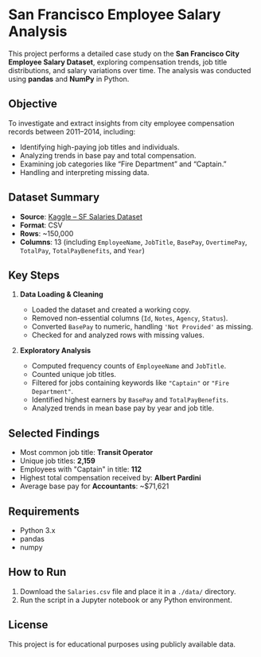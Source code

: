 # San Francisco Employee Salary Analysis

This project performs a detailed case study on the **San Francisco City Employee Salary Dataset**, exploring compensation trends, job title distributions, and salary variations over time. The analysis was conducted using **pandas** and **NumPy** in Python.


## Objective

To investigate and extract insights from city employee compensation records between 2011–2014, including:

* Identifying high-paying job titles and individuals.
* Analyzing trends in base pay and total compensation.
* Examining job categories like “Fire Department” and “Captain.”
* Handling and interpreting missing data.


## Dataset Summary

* **Source**: [Kaggle – SF Salaries Dataset](https://www.kaggle.com/datasets/kaggle/sf-salaries)
* **Format**: CSV
* **Rows**: \~150,000
* **Columns**: 13 (including `EmployeeName`, `JobTitle`, `BasePay`, `OvertimePay`, `TotalPay`, `TotalPayBenefits`, and `Year`)


## Key Steps

1. **Data Loading & Cleaning**

   * Loaded the dataset and created a working copy.
   * Removed non-essential columns (`Id`, `Notes`, `Agency`, `Status`).
   * Converted `BasePay` to numeric, handling `'Not Provided'` as missing.
   * Checked for and analyzed rows with missing values.

2. **Exploratory Analysis**

   * Computed frequency counts of `EmployeeName` and `JobTitle`.
   * Counted unique job titles.
   * Filtered for jobs containing keywords like `"Captain"` or `"Fire Department"`.
   * Identified highest earners by `BasePay` and `TotalPayBenefits`.
   * Analyzed trends in mean base pay by year and job title.


## Selected Findings

* Most common job title: **Transit Operator**
* Unique job titles: **2,159**
* Employees with "Captain" in title: **112**
* Highest total compensation received by: **Albert Pardini**
* Average base pay for **Accountants**: \~\$71,621


## Requirements

* Python 3.x
* pandas
* numpy


## How to Run

1. Download the `Salaries.csv` file and place it in a `./data/` directory.
2. Run the script in a Jupyter notebook or any Python environment.


## License

This project is for educational purposes using publicly available data.